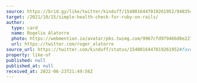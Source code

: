```yaml
---
source: https://brid.gy/like/twitter/kinduff/1540016447019261952/948354310458478592
target: /2021/10/15/simple-health-check-for-ruby-on-rails/
author:
  type: card
  name: Rogelio Alatorre
  photo: https://webmention.io/avatar/pbs.twimg.com/9967cfd979466d0e227518b0648c4bb1477ac75d25d328521469726dbe76c253.jpg
  url: https://twitter.com/roger_alatorre
source_url: https://twitter.com/kinduff/status/1540016447019261952#favorited-by-948354310458478592
property: like-of
published: null
published_at: null
received_at: 2022-06-23T21:49:56Z
---
```


